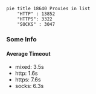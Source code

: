 
```mermaid
pie title 18640 Proxies in list
    "HTTP" : 13852
    "HTTPS": 3322
    "SOCKS" : 3047
```

### Some Info
#### Average Timeout

- mixed: 3.5s
- http: 1.6s
- https: 7.6s
- socks: 6.3s